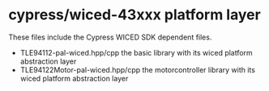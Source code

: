 # cypress/wiced-43xxx platform layer

These files include the Cypress WICED SDK dependent files.

* TLE94112-pal-wiced.hpp/cpp the basic library with its wiced platform abstraction layer
* TLE94122Motor-pal-wiced.hpp/cpp the motorcontroller library with its wiced platform abstraction layer
